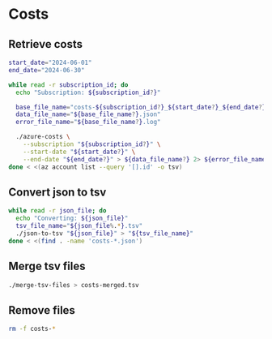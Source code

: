# Costs

## Retrieve costs

```bash
start_date="2024-06-01"
end_date="2024-06-30"

while read -r subscription_id; do
  echo "Subscription: ${subscription_id?}"

  base_file_name="costs-${subscription_id?}_${start_date?}_${end_date?}"
  data_file_name="${base_file_name?}.json"
  error_file_name="${base_file_name?}.log"

  ./azure-costs \
    --subscription "${subscription_id?}" \
    --start-date "${start_date?}" \
    --end-date "${end_date?}" > ${data_file_name?} 2> ${error_file_name?}
done < <(az account list --query '[].id' -o tsv)
```

## Convert json to tsv

```bash
while read -r json_file; do
  echo "Converting: ${json_file}"
  tsv_file_name="${json_file%.*}.tsv"
  ./json-to-tsv "${json_file}" > "${tsv_file_name}"
done < <(find . -name 'costs-*.json')
```

## Merge tsv files

```bash
./merge-tsv-files > costs-merged.tsv
```

## Remove files

```bash
rm -f costs-*
```
